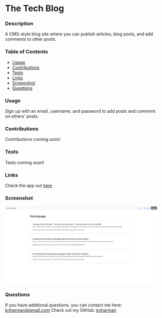 # The Tech Blog
  
  ### Description
  A CMS-style blog site where you can publish articles, blog posts, and add comments to other posts.  
  ### Table of Contents
  * [Usage](#usage)
  * [Contributions](#contributions)
  * [Tests](#tests)
  * [Links](#links)
  * [Screenshot](#screenshot)
  * [Questions](#questions)
  ### Usage
  Sign up with an email, username, and password to add posts and comment on others' posts.
  ### Contributions
  Contributions coming soon!
  ### Tests
  Tests coming soon!
  ### Links
  Check the app out [here](https://stark-coast-46876.herokuapp.com/)
  ### Screenshot
  ![App Screenshot](./public/png/screenshot.png "Screenshot")
  ### Questions
  If you have additional questions, you can contact me here: knharman@gmail.com
  Check out my GitHub: [knharman](https://github.com/knharman)